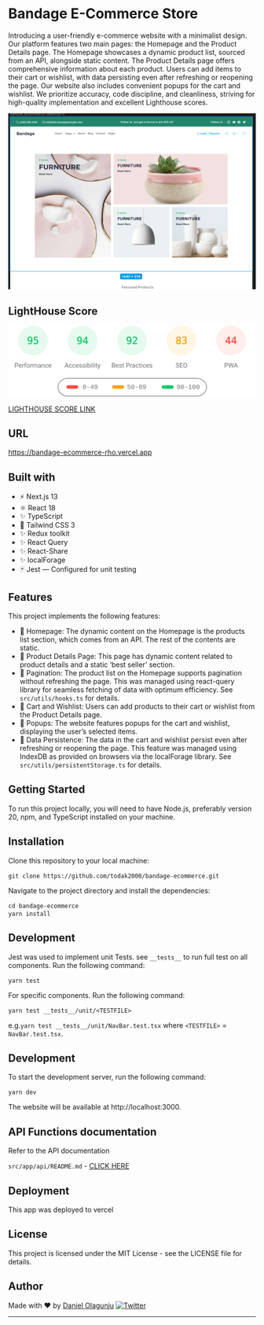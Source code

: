 # Bandage E-Commerce Store


Introducing a user-friendly e-commerce website with a minimalist design. Our platform features two main pages: the Homepage and the Product Details page. The Homepage showcases a dynamic product list, sourced from an API, alongside static content. The Product Details page offers comprehensive information about each product. Users can add items to their cart or wishlist, with data persisting even after refreshing or reopening the page. Our website also includes convenient popups for the cart and wishlist. We prioritize accuracy, code discipline, and cleanliness, striving for high-quality implementation and excellent Lighthouse scores.

![Image bandage](public/bandage.png)


## LightHouse Score
![Light house score](lighthouse_results/desktop/pagespeed.svg)

[LIGHTHOUSE SCORE LINK](https://htmlpreview.github.io/?https://github.com/todak2000/bandage-ecommerce/blob/main/lighthouse_results/desktop/github_com_todak2000_bandage_ecommerce_git.html)



## URL

https://bandage-ecommerce-rho.vercel.app

## Built with

- ⚡️ Next.js 13
- ⚛️ React 18
- ✨ TypeScript
- 💨 Tailwind CSS 3
- ✨ Redux toolkit
- ✨ React Query
- ✨ React-Share
- ✨ localForage
- 🃏 Jest — Configured for unit testing

## Features

This project implements the following features:

- 💎 Homepage: The dynamic content on the Homepage is the products list section, which comes from an API. The rest of the contents are static.
- 💎 Product Details Page: This page has dynamic content related to product details and a static ‘best seller’ section.
- 💎 Pagination: The product list on the Homepage supports pagination without refreshing the page. This was managed using react-query library for seamless fetching of data with optimum efficiency. See `src/utils/hooks.ts` for details.
- 💎 Cart and Wishlist: Users can add products to their cart or wishlist from the Product Details page.
- 💎 Popups: The website features popups for the cart and wishlist, displaying the user’s selected items.
- 💎 Data Persistence: The data in the cart and wishlist persist even after refreshing or reopening the page. This feature was managed using IndexDB as provided on browsers via the localForage library. See `src/utils/persistentStorage.ts` for details.

## Getting Started

To run this project locally, you will need to have Node.js, preferably version 20,  npm, and TypeScript installed on your machine. 

## Installation

Clone this repository to your local machine:

```
git clone https://github.com/todak2000/bandage-ecommerce.git

```

Navigate to the project directory and install the dependencies:

```
cd bandage-ecommerce
yarn install
```

## Development

Jest was used to implement unit Tests. see `__tests__`  to  run full test on all components. Run the following command:

```
yarn test
```

For specific components. Run the following command:

```
yarn test __tests__/unit/<TESTFILE>
```

e.g.`yarn test __tests__/unit/NavBar.test.tsx` where `<TESTFILE>` = `NavBar.test.tsx`.

## Development

To start the development server, run the following command:

```
yarn dev
```

The website will be available at http://localhost:3000.

## API Functions documentation

Refer to the API documentation

`src/app/api/README.md` - [CLICK HERE](src/app/api/README.md)

## Deployment

This app was deployed to vercel

## License

This project is licensed under the MIT License - see the LICENSE file for details.

## Author

Made with ♥ by [Daniel Olagunju](https://github.com/todak2000) [![Twitter](https://img.shields.io/twitter/url/https/twitter.com/cloudposse.svg?style=social&label=Follow%20%40todak)](https://twitter.com/todak)

---


